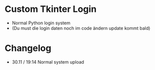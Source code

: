# Custom Tkinter Login

* Normal Python login system
* (Du must die login daten noch im code ändern update kommt bald)


# Changelog
* 30.11 / 19:14 Normal system upload
